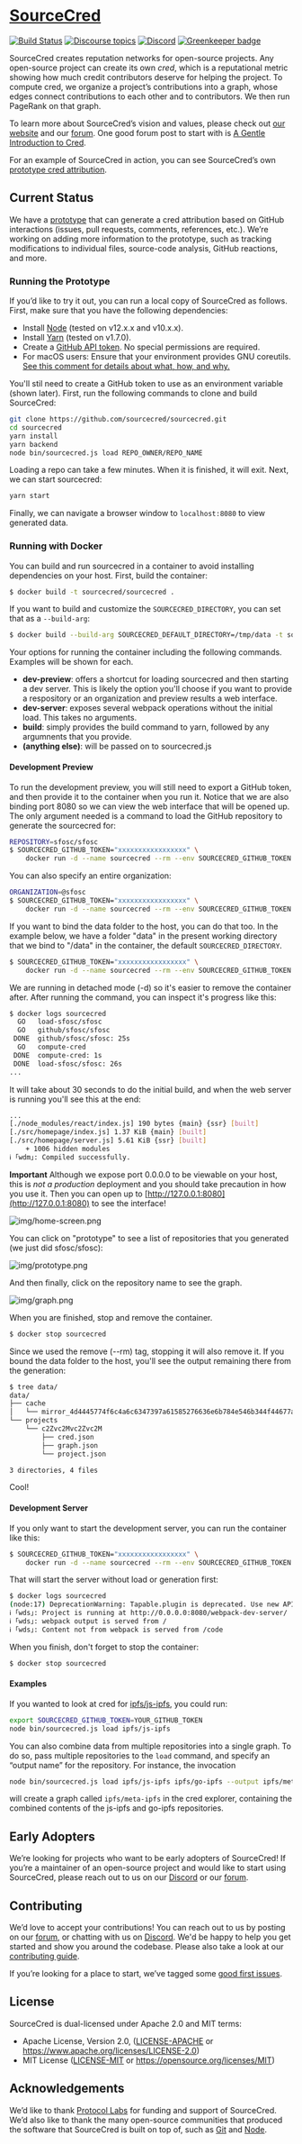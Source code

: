# [SourceCred](https://sourcecred.io)

[![Build Status](https://circleci.com/gh/sourcecred/sourcecred.svg?style=svg)](https://circleci.com/gh/sourcecred/sourcecred)
[![Discourse topics](https://img.shields.io/discourse/https/discourse.sourcecred.io/topics.svg)](https://discourse.sourcecred.io)
[![Discord](https://img.shields.io/discord/453243919774253079.svg)](https://discord.gg/tsBTgc9)
[![Greenkeeper badge](https://badges.greenkeeper.io/sourcecred/sourcecred.svg)](https://greenkeeper.io/)

SourceCred creates reputation networks for open-source projects.
Any open-source project can create its own _cred_, which is a reputational metric showing how much credit contributors deserve for helping the project.
To compute cred, we organize a project’s contributions into a graph, whose edges connect contributions to each other and to contributors.
We then run PageRank on that graph.

To learn more about SourceCred’s vision and values, please check out [our website] and our [forum].
One good forum post to start with is [A Gentle Introduction to Cred].

For an example of SourceCred in action, you can see SourceCred’s own [prototype cred attribution][prototype].

[our website]: https://sourcecred.io/
[prototype]: https://sourcecred.io/prototype/
[A Gentle Introduction to Cred]: https://discourse.sourcecred.io/t/a-gentle-introduction-to-cred/20

## Current Status

We have a [prototype] that can generate a cred attribution based on GitHub interactions (issues, pull requests, comments, references, etc.).
We’re working on adding more information to the prototype, such as tracking modifications to individual files, source-code analysis, GitHub reactions, and more.

### Running the Prototype

If you’d like to try it out, you can run a local copy of SourceCred as follows.
First, make sure that you have the following dependencies:

  - Install [Node] (tested on v12.x.x and v10.x.x).
  - Install [Yarn] (tested on v1.7.0).
  - Create a [GitHub API token]. No special permissions are required.
  - For macOS users: Ensure that your environment provides GNU
    coreutils. [See this comment for details about what, how, and
    why.][macos-gnu]

[Node]: https://nodejs.org/en/
[Yarn]: https://yarnpkg.com/lang/en/
[GitHub API token]: https://github.com/settings/tokens
[macos-gnu]: https://github.com/sourcecred/sourcecred/issues/698#issuecomment-417202213

You'll stil need to create a GitHub token to use as an environment variable (shown later). First, run the following commands to clone and build SourceCred:

```Bash
git clone https://github.com/sourcecred/sourcecred.git
cd sourcecred
yarn install
yarn backend
node bin/sourcecred.js load REPO_OWNER/REPO_NAME
```

Loading a repo can take a few minutes. When it is finished, it will exit. Next, we can start sourcecred:

```Bash
yarn start
```

Finally, we can navigate a browser window to `localhost:8080` to view generated data.

### Running with Docker

You can build and run sourcecred in a container to avoid installing dependencies on your host. First, build the container:

```bash
$ docker build -t sourcecred/sourcecred .
```

If you want to build and customize the `SOURCECRED_DIRECTORY`, you can set that as a `--build-arg`:

```bash
$ docker build --build-arg SOURCECRED_DEFAULT_DIRECTORY=/tmp/data -t sourcecred/sourcecred .
```

Your options for running the container including the following commands. 
Examples will be shown for each.

 - **dev-preview**: offers a shortcut for loading sourcecred and then starting a dev server. This is likely the option you'll choose if you want to provide a respository or an organization and preview results a web interface.
 - **dev-server**: exposes several webpack operations without the initial load. This takes no arguments.
 - **build**: simply provides the build command to yarn, followed by any argumnents that you provide.
 - **(anything else)**: will be passed on to sourcecred.js

#### Development Preview 

To run the development preview, you will still need to export a GitHub token, and then provide it to the container when you run it. 
Notice that we are also binding port 8080 so we can view the web interface that will be opened up.  
The only argument needed is a command to load the GitHub repository to generate the sourcecred for:

```bash
REPOSITORY=sfosc/sfosc
$ SOURCECRED_GITHUB_TOKEN="xxxxxxxxxxxxxxxxx" \
    docker run -d --name sourcecred --rm --env SOURCECRED_GITHUB_TOKEN -p 8080:8080 sourcecred/sourcecred dev-preview "${REPOSITORY}"
```

You can also specify an entire organization:

```bash
ORGANIZATION=@sfosc
$ SOURCECRED_GITHUB_TOKEN="xxxxxxxxxxxxxxxxx" \
    docker run -d --name sourcecred --rm --env SOURCECRED_GITHUB_TOKEN -p 8080:8080 sourcecred/sourcecred dev-preview "${ORGANIZATION}"
```

If you want to bind the data folder to the host, you can do that too. 
In the example below, we have a folder "data" in the present working directory that we bind to "/data" in the container, the default `SOURCECRED_DIRECTORY`.

```bash
$ SOURCECRED_GITHUB_TOKEN="xxxxxxxxxxxxxxxxx" \
    docker run -d --name sourcecred --rm --env SOURCECRED_GITHUB_TOKEN -p 8080:8080 -v $PWD/data:/data sourcecred/sourcecred load "${REPOSITORY}"
```

We are running in detached mode (-d) so it's easier to remove the container after. 
After running the command, you can inspect it's progress like this:

```bash
$ docker logs sourcecred
  GO   load-sfosc/sfosc
  GO   github/sfosc/sfosc
 DONE  github/sfosc/sfosc: 25s
  GO   compute-cred
 DONE  compute-cred: 1s
 DONE  load-sfosc/sfosc: 26s
...
```

It will take about 30 seconds to do the initial build, and when the web server is running you'll see this at the end:

```bash
...
[./node_modules/react/index.js] 190 bytes {main} {ssr} [built]
[./src/homepage/index.js] 1.37 KiB {main} [built]
[./src/homepage/server.js] 5.61 KiB {ssr} [built]
    + 1006 hidden modules
ℹ ｢wdm｣: Compiled successfully.
```

**Important** Although we expose port 0.0.0.0 to be viewable on your host, this is _not a production_ deployment and you should take precaution in how you use it.
Then you can open up to [http://127.0.0.1:8080](http://127.0.0.1:8080) to see the interface!

![img/home-screen.png](img/home-screen.png)

You can click on "prototype" to see a list of repositories that you generated (we just did sfosc/sfosc):

![img/prototype.png](img/prototype.png)

And then finally, click on the repository name to see the graph.

![img/graph.png](img/graph.png)

When you are finished, stop and remove the container.

```bash
$ docker stop sourcecred
```

Since we used the remove (--rm) tag, stopping it will also remove it. 
If you bound the data folder to the host, you'll see the output remaining there from the generation:

```bash
$ tree data/
data/
├── cache
│   └── mirror_4d4445774f6c4a6c6347397a61585276636e6b784e546b344f44677a4f54453d.db
└── projects
    └── c2Zvc2Mvc2Zvc2M
        ├── cred.json
        ├── graph.json
        └── project.json

3 directories, 4 files
```

Cool!


#### Development Server

If you only want to start the development server, you can run the container like this:

```bash
$ SOURCECRED_GITHUB_TOKEN="xxxxxxxxxxxxxxxxx" \
    docker run -d --name sourcecred --rm --env SOURCECRED_GITHUB_TOKEN -p 8080:8080 sourcecred/sourcecred dev-server
```

That will start the server without load or generation first:

```bash
$ docker logs sourcecred
(node:17) DeprecationWarning: Tapable.plugin is deprecated. Use new API on `.hooks` instead
ℹ ｢wds｣: Project is running at http://0.0.0.0:8080/webpack-dev-server/
ℹ ｢wds｣: webpack output is served from /
ℹ ｢wds｣: Content not from webpack is served from /code
```

When you finish, don't forget to stop the container:

```bash
$ docker stop sourcecred
```


#### Examples

If you wanted to look at cred for [ipfs/js-ipfs], you could run:

```Bash
export SOURCECRED_GITHUB_TOKEN=YOUR_GITHUB_TOKEN
node bin/sourcecred.js load ipfs/js-ipfs
```

[ipfs/js-ipfs]: https://github.com/ipfs/js-ipfs

You can also combine data from multiple repositories into a single graph.
To do so, pass multiple repositories to the `load` command, and specify an “output name” for the repository.
For instance, the invocation

```Bash
node bin/sourcecred.js load ipfs/js-ipfs ipfs/go-ipfs --output ipfs/meta-ipfs
```

will create a graph called `ipfs/meta-ipfs` in the cred explorer, containing the combined contents of the js-ipfs and go-ipfs repositories.

## Early Adopters

We’re looking for projects who want to be early adopters of SourceCred!
If you’re a maintainer of an open-source project and would like to start using SourceCred, please reach out to us on our [Discord] or our [forum].

## Contributing

We’d love to accept your contributions!
You can reach out to us by posting on our [forum], or chatting with us on [Discord].
We'd be happy to help you get started and show you around the codebase.
Please also take a look at our [contributing guide].

If you’re looking for a place to start, we’ve tagged some [good first issues].

[forum]: https://discourse.sourcecred.io/
[Discord]: https://discord.gg/tsBTgc9
[contributing guide]: https://github.com/sourcecred/sourcecred/blob/master/CONTRIBUTING.md
[good first issues]: https://github.com/sourcecred/sourcecred/issues?q=is%3Aissue+is%3Aopen+label%3A%22good+first+issue%22

## License

SourceCred is dual-licensed under Apache 2.0 and MIT terms:

  * Apache License, Version 2.0, ([LICENSE-APACHE](LICENSE-APACHE) or <https://www.apache.org/licenses/LICENSE-2.0>)
  * MIT License ([LICENSE-MIT](LICENSE-MIT) or <https://opensource.org/licenses/MIT>)

## Acknowledgements

We’d like to thank [Protocol Labs] for funding and support of SourceCred.
We’d also like to thank the many open-source communities that produced the software that SourceCred is built on top of, such as [Git] and [Node][Node github].

[Protocol Labs]: https://protocol.ai
[Git]: https://github.com/git/git
[Node github]: https://github.com/nodejs/node
